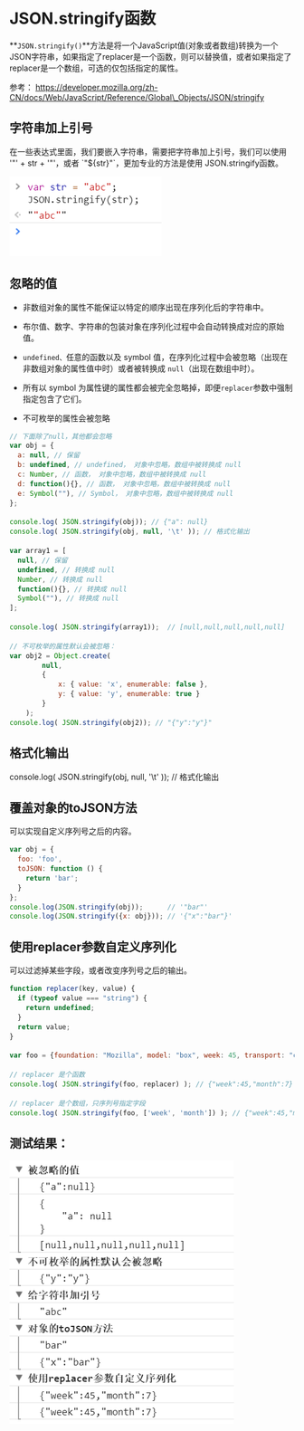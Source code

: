 # JSON.stringify函数

**`JSON.stringify()`**方法是将一个JavaScript值\(对象或者数组\)转换为一个 JSON字符串，如果指定了replacer是一个函数，则可以替换值，或者如果指定了replacer是一个数组，可选的仅包括指定的属性。

 参考： https://developer.mozilla.org/zh-CN/docs/Web/JavaScript/Reference/Global\_Objects/JSON/stringify



## 字符串加上引号

在一些表达式里面，我们要嵌入字符串，需要把字符串加上引号，我们可以使用 '"' + str + '"'，或者 \`"${str}"\`，更加专业的方法是使用 JSON.stringify函数。

![](/assets/json.stringify.png)

## 忽略的值

* 非数组对象的属性不能保证以特定的顺序出现在序列化后的字符串中。
* 布尔值、数字、字符串的包装对象在序列化过程中会自动转换成对应的原始值。

* `undefined、`任意的函数以及 symbol 值，在序列化过程中会被忽略（出现在非数组对象的属性值中时）或者被转换成
  `null`（出现在数组中时）。
* 所有以 symbol 为属性键的属性都会被完全忽略掉，即便`replacer`参数中强制指定包含了它们。
* 不可枚举的属性会被忽略

```js
// 下面除了null，其他都会忽略
var obj = {
  a: null, // 保留
  b: undefined, // undefined， 对象中忽略，数组中被转换成 null
  c: Number, // 函数， 对象中忽略，数组中被转换成 null
  d: function(){}, // 函数， 对象中忽略，数组中被转换成 null
  e: Symbol(""), // Symbol， 对象中忽略，数组中被转换成 null
};

console.log( JSON.stringify(obj)); // {"a": null}
console.log( JSON.stringify(obj, null, '\t' )); // 格式化输出

var array1 = [
  null, // 保留
  undefined, // 转换成 null
  Number, // 转换成 null
  function(){}, // 转换成 null
  Symbol(""), // 转换成 null
];

console.log( JSON.stringify(array1));  // [null,null,null,null,null]

// 不可枚举的属性默认会被忽略：
var obj2 = Object.create(
        null, 
        { 
            x: { value: 'x', enumerable: false }, 
            y: { value: 'y', enumerable: true } 
        }
    ); 
console.log( JSON.stringify(obj2)); // "{"y":"y"}"
```

## 格式化输出

console.log\( JSON.stringify\(obj, null, '\t' \)\);  // 格式化输出

## 覆盖对象的toJSON方法

可以实现自定义序列号之后的内容。

```js
var obj = {
  foo: 'foo',
  toJSON: function () {
    return 'bar';
  }
};
console.log(JSON.stringify(obj));      // '"bar"'
console.log(JSON.stringify({x: obj})); // '{"x":"bar"}'
```

## 使用replacer参数自定义序列化

可以过滤掉某些字段，或者改变序列号之后的输出。

```js
function replacer(key, value) {
  if (typeof value === "string") {
    return undefined;
  }
  return value;
}

var foo = {foundation: "Mozilla", model: "box", week: 45, transport: "car", month: 7};

// replacer 是个函数
console.log( JSON.stringify(foo, replacer) ); // {"week":45,"month":7}

// replacer 是个数组，只序列号指定字段
console.log( JSON.stringify(foo, ['week', 'month']) ); // {"week":45,"month":7}
```

## 测试结果：

![](/assets/json.stringify-all.png)



